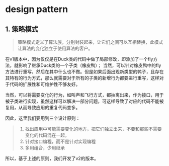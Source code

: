 # design pattern
## 1. 策略模式

> 策略模式定义了算法族，分别封装起来，让它们之间可以互相替换，此模式让算法的变化独立于使用算法的客户。

在v1版本中，因为仅仅是在Duck类的代码中做了局部修改，即添加了一个fly方法，就影响了继承Duck类的一个子类（橡皮鸭）； 当然，可以针对橡皮鸭中的fly方法进行重写，然后在其中什么也不做。但是如果后面出现新类型的鸭子，且存在其特有的行为方式，那么就需要对于所有的子类的新增行为都要进行重写，这样对于代码的扩展性和可维护性不够友好。

当然，可以将需要变化的行为，如叫声和飞行方式，都抽离出来，作为接口，用于被子类进行实现，虽然这样可以解决一部分问题，可这样导致了对应的代码不能被复用，从而导致应用的重复代码变多。

因此，这里我们要用到三个设计原则：

> 1. 找出应用中可能需要变化的地方，把它们独立出来，不要和那些不需要变化的代码混在一起。
> 2. 针对接口编程，而不是针对实现编程
> 3. 多用组合，少用继承

所以，基于上述的原则，我们开发了v2的版本。
